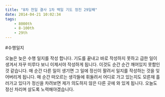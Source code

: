 ```yaml
---
title: "8차 천일 결사 1차 백일 기도 정진 29일째"
date: 2014-04-21 10:02:34
tags:
    - 8000th
    - 8-100th
    - 29th
---
```


#수행일지

오늘은 늦은 수행 일지를 작성 합니다. 기도를 끝내고 바로 작성하지 못하고 급한 일이 생겨서 자꾸 미루다 보니 이제서야 작성하게 됩니다. 이것도 순간 순간 깨어있지 못함인것 같습니다. 매 순간 다른 일이 생기면 그 일에 정신이 팔려서 일지를 작성하는 것을 잊어버리게 됩니다. 매 순간 떠오르는 생각들에 휘둘려서 어디로 가고 있는지도 모른채 흘러가고 있다가 정신을 차려보면 제가 의도하지 않은 다른 곳에 와 있게 됩니다. 오늘도 정신 차리며 살도록 노력해야겠습니다.

